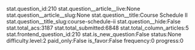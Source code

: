 stat.question_id:210
stat.question__article__live:None
stat.question__article__slug:None
stat.question__title:Course Schedule II
stat.question__title_slug:course-schedule-ii
stat.question__hide:False
stat.total_acs:3187
stat.total_submitted:6848
stat.total_column_articles:5
stat.frontend_question_id:210
stat.is_new_question:False
status:None
difficulty.level:2
paid_only:False
is_favor:False
frequency:0
progress:0
